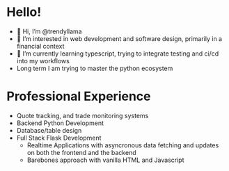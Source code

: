 # Hello!

- 👋 Hi, I’m @trendyllama
- 👀 I’m interested in web development and software design, primarily in a financial context
- 🌱 I’m currently learning typescript, trying to integrate testing and ci/cd into my workflows
- Long term I am trying to master the python ecosystem

# Professional Experience
  - Quote tracking, and trade monitoring systems
  - Backend Python Development
  - Database/table design
  - Full Stack Flask Development
    - Realtime Applications with asyncronous data fetching and updates on both the frontend and the backend
    - Barebones approach with vanilla HTML and Javascript


<!---
trendyllama/trendyllama is a ✨ special ✨ repository because its `README.md` (this file) appears on your GitHub profile.
You can click the Preview link to take a look at your changes.
--->
